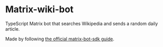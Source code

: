 # Matrix-wiki-bot

TypeScript Matrix bot that searches Wikipedia and sends a random daily article.


Made by following [the official matrix-bot-sdk guide](https://matrix.org/docs/guides/usage-of-matrix-bot-sdk).
